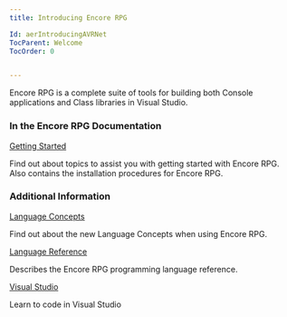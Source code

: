 ```yaml
---
title: Introducing Encore RPG

Id: aerIntroducingAVRNet
TocParent: Welcome
TocOrder: 0


---
```



Encore RPG is a complete suite of tools for building both Console applications and Class libraries in Visual Studio.


### In the Encore RPG Documentation

[Getting Started](ecrGettingStartedMain.html)

Find out about topics to assist you with getting started with Encore RPG. Also contains the installation
                procedures for Encore RPG.



### Additional Information


[Language Concepts](ecrConLanguageConceptsMain.html)

Find out about the new Language Concepts when using Encore RPG.


[Language Reference](ecrLrfLangRefMain.html)

Describes the Encore RPG programming language reference.


[Visual Studio](//visualstudio.microsoft.com/vs/getting-started/)

Learn to code in Visual Studio


